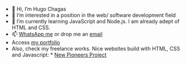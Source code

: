 - 👋 Hi, I’m Hugo Chagas
- 👀 I’m interested in a position in the web/ software development field
- 🌱 I’m currently learning JavaScript and Node.js. I am already adept of HTML and CSS.
- 📫 <a href='https://wa.me/447450599950'>WhatsApp me</a> or drop me an <a href='mailto:hugochagasuk@gmail.com'>email</a>
- Access <a href='https://h-chagas.github.io/hugo-portfolio/'>my portfolio</a>
- Also, check my freelance works. Nice websites build with HTML, CSS and Javascript:
      * <a href='https://www.newpioneersproject.co.uk/'>New Pioneers Project</a>

<!---
h-chagas/h-chagas is a ✨ special ✨ repository because its `README.md` (this file) appears on your GitHub profile.
You can click the Preview link to take a look at your changes.
--->
